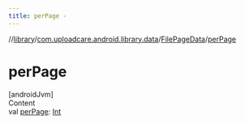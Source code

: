 ```yaml
---
title: perPage -
---
```

//[library](../../index.md)/[com.uploadcare.android.library.data](../index.md)/[FilePageData](index.md)/[perPage](per-page.md)



# perPage  
[androidJvm]  
Content  
val [perPage](per-page.md): [Int](https://kotlinlang.org/api/latest/jvm/stdlib/kotlin/-int/index.html)  



